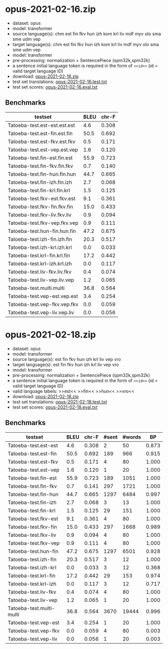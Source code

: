 # opus-2021-02-16.zip

* dataset: opus
* model: transformer
* source language(s): chm est fin fkv hun izh kom krl liv mdf myv olo sma sme udm vep
* target language(s): chm est fin fkv hun izh kom krl liv mdf myv olo sma sme udm vep
* model: transformer
* pre-processing: normalization + SentencePiece (spm32k,spm32k)
* a sentence initial language token is required in the form of `>>id<<` (id = valid target language ID)
* download: [opus-2021-02-16.zip](https://object.pouta.csc.fi/Tatoeba-MT-models/fiu-urj/opus-2021-02-16.zip)
* test set translations: [opus-2021-02-16.test.txt](https://object.pouta.csc.fi/Tatoeba-MT-models/fiu-urj/opus-2021-02-16.test.txt)
* test set scores: [opus-2021-02-16.eval.txt](https://object.pouta.csc.fi/Tatoeba-MT-models/fiu-urj/opus-2021-02-16.eval.txt)

## Benchmarks

| testset               | BLEU  | chr-F |
|-----------------------|-------|-------|
| Tatoeba-test.est-est.est.est 	| 4.6 	| 0.308 |
| Tatoeba-test.est-fin.est.fin 	| 50.5 	| 0.692 |
| Tatoeba-test.est-fkv.est.fkv 	| 0.5 	| 0.171 |
| Tatoeba-test.est-vep.est.vep 	| 1.6 	| 0.120 |
| Tatoeba-test.fin-est.fin.est 	| 55.9 	| 0.723 |
| Tatoeba-test.fin-fkv.fin.fkv 	| 0.7 	| 0.140 |
| Tatoeba-test.fin-hun.fin.hun 	| 44.7 	| 0.665 |
| Tatoeba-test.fin-izh.fin.izh 	| 2.7 	| 0.068 |
| Tatoeba-test.fin-krl.fin.krl 	| 1.5 	| 0.125 |
| Tatoeba-test.fkv-est.fkv.est 	| 9.1 	| 0.361 |
| Tatoeba-test.fkv-fin.fkv.fin 	| 15.0 	| 0.433 |
| Tatoeba-test.fkv-liv.fkv.liv 	| 0.9 	| 0.094 |
| Tatoeba-test.fkv-vep.fkv.vep 	| 0.9 	| 0.111 |
| Tatoeba-test.hun-fin.hun.fin 	| 47.2 	| 0.675 |
| Tatoeba-test.izh-fin.izh.fin 	| 20.3 	| 0.517 |
| Tatoeba-test.izh-krl.izh.krl 	| 0.0 	| 0.033 |
| Tatoeba-test.krl-fin.krl.fin 	| 17.2 	| 0.442 |
| Tatoeba-test.krl-izh.krl.izh 	| 0.0 	| 0.117 |
| Tatoeba-test.liv-fkv.liv.fkv 	| 0.4 	| 0.074 |
| Tatoeba-test.liv-vep.liv.vep 	| 1.2 	| 0.065 |
| Tatoeba-test.multi.multi 	| 36.8 	| 0.564 |
| Tatoeba-test.vep-est.vep.est 	| 3.4 	| 0.254 |
| Tatoeba-test.vep-fkv.vep.fkv 	| 0.0 	| 0.059 |
| Tatoeba-test.vep-liv.vep.liv 	| 0.0 	| 0.056 |

# opus-2021-02-18.zip

* dataset: opus
* model: transformer
* source language(s): est fin fkv hun izh krl liv vep vro
* target language(s): est fin fkv hun izh krl liv vep vro
* model: transformer
* pre-processing: normalization + SentencePiece (spm32k,spm32k)
* a sentence initial language token is required in the form of `>>id<<` (id = valid target language ID)
* valid language labels: >>est<< >>fin<< >>hun<< >>vro<<
* download: [opus-2021-02-18.zip](https://object.pouta.csc.fi/Tatoeba-MT-models/fiu-urj/opus-2021-02-18.zip)
* test set translations: [opus-2021-02-18.test.txt](https://object.pouta.csc.fi/Tatoeba-MT-models/fiu-urj/opus-2021-02-18.test.txt)
* test set scores: [opus-2021-02-18.eval.txt](https://object.pouta.csc.fi/Tatoeba-MT-models/fiu-urj/opus-2021-02-18.eval.txt)

## Benchmarks

| testset | BLEU  | chr-F | #sent | #words | BP |
|---------|-------|-------|-------|--------|----|
| Tatoeba-test.est-est 	| 4.6 	| 0.308 	| 2 	| 50 	| 0.873 |
| Tatoeba-test.est-fin 	| 50.5 	| 0.692 	| 189 	| 966 	| 0.915 |
| Tatoeba-test.est-fkv 	| 0.5 	| 0.171 	| 4 	| 80 	| 1.000 |
| Tatoeba-test.est-vep 	| 1.6 	| 0.120 	| 1 	| 20 	| 1.000 |
| Tatoeba-test.fin-est 	| 55.9 	| 0.723 	| 189 	| 1051 	| 1.000 |
| Tatoeba-test.fin-fkv 	| 0.7 	| 0.141 	| 297 	| 1721 	| 1.000 |
| Tatoeba-test.fin-hun 	| 44.7 	| 0.665 	| 1297 	| 6484 	| 0.997 |
| Tatoeba-test.fin-izh 	| 2.7 	| 0.068 	| 3 	| 13 	| 1.000 |
| Tatoeba-test.fin-krl 	| 1.5 	| 0.125 	| 29 	| 151 	| 1.000 |
| Tatoeba-test.fkv-est 	| 9.1 	| 0.361 	| 4 	| 80 	| 1.000 |
| Tatoeba-test.fkv-fin 	| 15.0 	| 0.433 	| 297 	| 1668 	| 0.989 |
| Tatoeba-test.fkv-liv 	| 0.9 	| 0.094 	| 4 	| 80 	| 1.000 |
| Tatoeba-test.fkv-vep 	| 0.9 	| 0.111 	| 4 	| 80 	| 1.000 |
| Tatoeba-test.hun-fin 	| 47.2 	| 0.675 	| 1297 	| 6501 	| 0.928 |
| Tatoeba-test.izh-fin 	| 20.3 	| 0.517 	| 3 	| 12 	| 1.000 |
| Tatoeba-test.izh-krl 	| 0.0 	| 0.033 	| 3 	| 12 	| 0.368 |
| Tatoeba-test.krl-fin 	| 17.2 	| 0.442 	| 29 	| 153 	| 0.974 |
| Tatoeba-test.krl-izh 	| 0.0 	| 0.117 	| 3 	| 12 	| 0.717 |
| Tatoeba-test.liv-fkv 	| 0.4 	| 0.074 	| 4 	| 80 	| 1.000 |
| Tatoeba-test.liv-vep 	| 1.2 	| 0.065 	| 1 	| 20 	| 1.000 |
| Tatoeba-test.multi-multi 	| 36.8 	| 0.564 	| 3670 	| 19444 	| 0.996 |
| Tatoeba-test.vep-est 	| 3.4 	| 0.254 	| 1 	| 20 	| 1.000 |
| Tatoeba-test.vep-fkv 	| 0.0 	| 0.059 	| 4 	| 80 	| 0.003 |
| Tatoeba-test.vep-liv 	| 0.0 	| 0.056 	| 1 	| 20 	| 0.003 |

